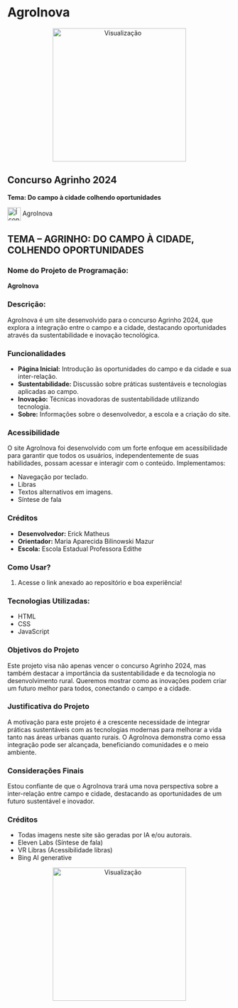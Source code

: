# AgroInova

<p align="center">
  <img src="https://drive.google.com/uc?export=view&id=1UTkK0MedRccoVwtaU-V23Hu3G3IBXhQv" alt="Visualização" width="300"/>
</p>

## Concurso Agrinho 2024
**Tema: Do campo à cidade colhendo oportunidades**

<p>
  <img src="https://drive.google.com/uc?export=view&id=1UTkK0MedRccoVwtaU-V23Hu3G3IBXhQv" alt="Ícone" width="30" style="vertical-align: middle;"/>
  AgroInova
</p>

## TEMA – AGRINHO: DO CAMPO À CIDADE, COLHENDO OPORTUNIDADES

### Nome do Projeto de Programação:

**AgroInova**

### Descrição:

AgroInova é um site desenvolvido para o concurso Agrinho 2024, que explora a integração entre o campo e a cidade, destacando oportunidades através da sustentabilidade e inovação tecnológica.

### Funcionalidades

- **Página Inicial:** Introdução às oportunidades do campo e da cidade e sua inter-relação.
- **Sustentabilidade:** Discussão sobre práticas sustentáveis e tecnologias aplicadas ao campo.
- **Inovação:** Técnicas inovadoras de sustentabilidade utilizando tecnologia.
- **Sobre:** Informações sobre o desenvolvedor, a escola e a criação do site.

### Acessibilidade

O site AgroInova foi desenvolvido com um forte enfoque em acessibilidade para garantir que todos os usuários, independentemente de suas habilidades, possam acessar e interagir com o conteúdo. Implementamos:

- Navegação por teclado.
- Libras
- Textos alternativos em imagens.
- Síntese de fala

### Créditos

- **Desenvolvedor:** Erick Matheus
- **Orientador:** Maria Aparecida Bilinowski Mazur
- **Escola:** Escola Estadual Professora Edithe

### Como Usar?

1. Acesse o link anexado ao repositório e boa experiência!

### Tecnologias Utilizadas:

- HTML
- CSS
- JavaScript

### Objetivos do Projeto

Este projeto visa não apenas vencer o concurso Agrinho 2024, mas também destacar a importância da sustentabilidade e da tecnologia no desenvolvimento rural. Queremos mostrar como as inovações podem criar um futuro melhor para todos, conectando o campo e a cidade.

### Justificativa do Projeto

A motivação para este projeto é a crescente necessidade de integrar práticas sustentáveis com as tecnologias modernas para melhorar a vida tanto nas áreas urbanas quanto rurais. O AgroInova demonstra como essa integração pode ser alcançada, beneficiando comunidades e o meio ambiente.

### Considerações Finais

Estou confiante de que o AgroInova trará uma nova perspectiva sobre a inter-relação entre campo e cidade, destacando as oportunidades de um futuro sustentável e inovador.

### Créditos

- Todas imagens neste site são geradas por IA e/ou autorais.
- Eleven Labs (Síntese de fala)
- VR Libras (Acessibilidade libras)
- Bing AI generative

<p align="center">
  <img src="https://drive.google.com/uc?export=view&id=1UTkK0MedRccoVwtaU-V23Hu3G3IBXhQv" alt="Visualização" width="300"/>
</p>
